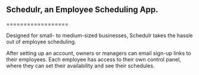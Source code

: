 <h2>Schedulr, an Employee Scheduling App.</h2>
==================

Designed for small- to medium-sized businesses, Schedulr takes the hassle out of employee scheduling.

After setting up an account, owners or managers can email sign-up links to their employees. Each employee has access to their own control panel, where they can set their availability and see their schedules. 

